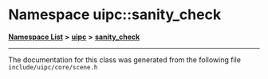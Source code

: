 

# Namespace uipc::sanity\_check



[**Namespace List**](namespaces.md) **>** [**uipc**](namespaceuipc.md) **>** [**sanity\_check**](namespaceuipc_1_1sanity__check.md)







































































------------------------------
The documentation for this class was generated from the following file `include/uipc/core/scene.h`

